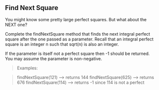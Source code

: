 ## Find Next Square

You might know some pretty large perfect squares. But what about the NEXT one?

Complete the findNextSquare method that finds the next integral perfect square after the one passed as a parameter. Recall that an integral perfect square is an integer n such that sqrt(n) is also an integer.

If the parameter is itself not a perfect square then -1 should be returned. You may assume the parameter is non-negative.

> Examples:

> findNextSquare(121) --> returns 144
> findNextSquare(625) --> returns 676
> findNextSquare(114) --> returns -1 since 114 is not a perfect